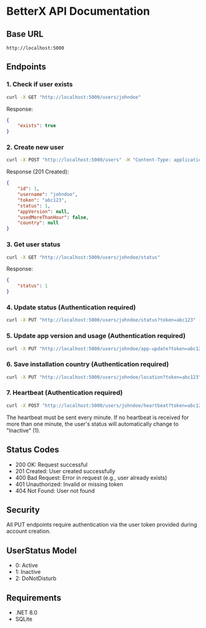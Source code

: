 # BetterX API Documentation

## Base URL
```
http://localhost:5000
```

## Endpoints

### 1. Check if user exists
```bash
curl -X GET "http://localhost:5000/users/johndoe"
```
Response:
```json
{
    "exists": true
}
```

### 2. Create new user
```bash
curl -X POST "http://localhost:5000/users" -H "Content-Type: application/json" -d "{\"username\": \"johndoe\", \"token\": \"abc123\"}"
```
Response (201 Created):
```json
{
    "id": 1,
    "username": "johndoe",
    "token": "abc123",
    "status": 1,
    "appVersion": null,
    "usedMoreThanHour": false,
    "country": null
}
```

### 3. Get user status
```bash
curl -X GET "http://localhost:5000/users/johndoe/status"
```
Response:
```json
{
    "status": 1
}
```

### 4. Update status (Authentication required)
```bash
curl -X PUT "http://localhost:5000/users/johndoe/status?token=abc123" -H "Content-Type: application/json" -d "{\"status\": 0}"
```

### 5. Update app version and usage (Authentication required)
```bash
curl -X PUT "http://localhost:5000/users/johndoe/app-update?token=abc123" -H "Content-Type: application/json" -d "{\"version\": \"1.0.0\", \"usedMoreThanHour\": true}"
```

### 6. Save installation country (Authentication required)
```bash
curl -X PUT "http://localhost:5000/users/johndoe/location?token=abc123" -H "Content-Type: application/json" -d "{\"country\": \"France\"}"
```

### 7. Heartbeat (Authentication required)
```bash
curl -X POST "http://localhost:5000/users/johndoe/heartbeat?token=abc123"
```
The heartbeat must be sent every minute. If no heartbeat is received for more than one minute, the user's status will automatically change to "Inactive" (1).

## Status Codes

- 200 OK: Request successful
- 201 Created: User created successfully
- 400 Bad Request: Error in request (e.g., user already exists)
- 401 Unauthorized: Invalid or missing token
- 404 Not Found: User not found

## Security
All PUT endpoints require authentication via the user token provided during account creation.

## UserStatus Model

- 0: Active
- 1: Inactive
- 2: DoNotDisturb

## Requirements

- .NET 8.0
- SQLite

